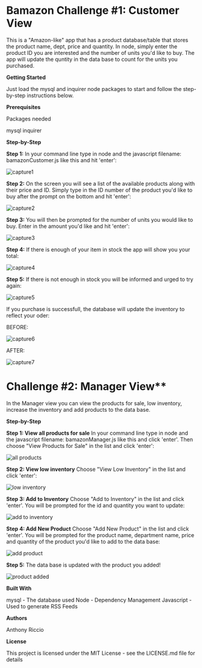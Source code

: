 # Bamazon Challenge #1: Customer View

This is a "Amazon-like" app that has a product database/table that stores the product name, dept, price and quantity. In node, simply enter the product ID you are interested and the number of units you'd like to buy. The app will update the quntity in the data base to count for the units you purchased.

**Getting Started**

Just load the mysql and inquirer node packages to start and follow the step-by-step instructions below.

**Prerequisites**

Packages needed

mysql
inquirer

**Step-by-Step**

**Step 1:** In your command line type in node and the javascript filename: bamazonCustomer.js like this and hit 'enter':

![capture1](https://user-images.githubusercontent.com/29411395/29797293-23083b3c-8c0b-11e7-8004-8ec96fef9a21.JPG)

**Step 2:** On the screen you will see a list of the available products along with their price and ID. Simply type in the ID number of the product you'd like to buy after the prompt on the bottom and hit 'enter':

![capture2](https://user-images.githubusercontent.com/29411395/29797298-230f12f4-8c0b-11e7-8f8a-bd959f2018a9.JPG)

**Step 3:** You will then be prompted for the number of units you would like to buy. Enter in the amount you'd like and hit 'enter':

![capture3](https://user-images.githubusercontent.com/29411395/29797297-230eff1c-8c0b-11e7-9014-a6f260ca4449.JPG)

**Step 4:** If there is enough of your item in stock the app will show you your total:

![capture4](https://user-images.githubusercontent.com/29411395/29797295-230e3d2a-8c0b-11e7-83e3-285276ac506a.JPG)

**Step 5:** If there is not enough in stock you will be informed and urged to try again:

![capture5](https://user-images.githubusercontent.com/29411395/29797296-230f09b2-8c0b-11e7-98ce-ac2a4f4fb811.JPG)

If you purchase is successfull, the database will update the inventory to reflect your oder:

BEFORE:

![capture6](https://user-images.githubusercontent.com/29411395/29797294-230b4b9c-8c0b-11e7-88be-4fe0ddde2d49.JPG)

AFTER:

![capture7](https://user-images.githubusercontent.com/29411395/29797299-2322d4ba-8c0b-11e7-835c-078104751e9c.JPG)

# Challenge #2: Manager View**

In the Manager view you can view the products for sale, low inventory, increase the inventory and add products to the data base.

**Step-by-Step**

**Step 1: View all products for sale** In your command line type in node and the javascript filename: bamazonManager.js like this and click 'enter'. Then choose "View Products for Sale" in the list and click 'enter':

![all products](https://user-images.githubusercontent.com/29411395/29810606-4ff137c6-8c55-11e7-82fa-6e0c1a6f5cd6.JPG)

**Step 2: View low inventory** Choose "View Low Inventory" in the list and click 'enter':

![low inventory](https://user-images.githubusercontent.com/29411395/29810607-4ff43d86-8c55-11e7-895f-f2262e9bc3a5.JPG)

**Step 3: Add to Inventory** Choose "Add to Inventory" in the list and click 'enter'. You will be prompted for the id and quantity you want to update:

![add to inventory](https://user-images.githubusercontent.com/29411395/29810608-4ff47364-8c55-11e7-90e8-a5cccda87201.JPG)

**Step 4: Add New Product** Choose "Add New Product" in the list and click 'enter'. You will be prompted for the product name, department name, price and quantity of the product you'd like to add to the data base:

![add product](https://user-images.githubusercontent.com/29411395/29810605-4feb8bb4-8c55-11e7-86bf-4ba32a2d758e.JPG)

**Step 5:** The data base is updated with the product you added!

![product added](https://user-images.githubusercontent.com/29411395/29810604-4feb5ce8-8c55-11e7-9ff2-dcc6ee41f747.JPG)

**Built With**

mysql - The database used
Node - Dependency Management
Javascript - Used to generate RSS Feeds

**Authors**

Anthony Riccio

**License**

This project is licensed under the MIT License - see the LICENSE.md file for details
